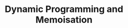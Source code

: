 ---
title: Dynamic Programming and Memoisation
description: Refreshing the basics
pubDate: 2020-02-11
published: false
---